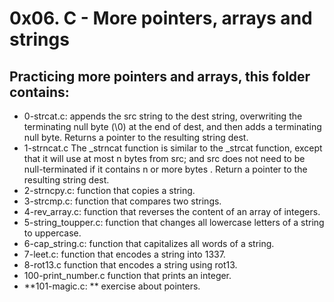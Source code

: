 # 0x06. C - More pointers, arrays and strings
## Practicing more pointers and arrays, this folder contains:
- 0-strcat.c: appends the src string to the dest string, overwriting the terminating null byte (\0) at the end of dest, and then adds a terminating null byte. Returns a pointer to the resulting string dest.
- 1-strncat.c The _strncat function is similar to the _strcat function, except that it will use at most n bytes from src; and src does not need to be null-terminated if it contains n or more bytes . Return a pointer to the resulting string dest.
- 2-strncpy.c: function that copies a string.
- 3-strcmp.c: function that compares two strings.
- 4-rev_array.c: function that reverses the content of an array of integers.
- 5-string_toupper.c: function that changes all lowercase letters of a string to uppercase.
- 6-cap_string.c: function that capitalizes all words of a string.
- 7-leet.c: function that encodes a string into 1337.
- 8-rot13.c function that encodes a string using rot13.
- 100-print_number.c function that prints an integer.
- **101-magic.c: ** exercise about pointers.
